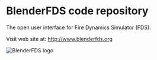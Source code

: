 # BlenderFDS code repository

The open user interface for Fire Dynamics Simulator (FDS).

Visit web site at: http://www.blenderfds.org

![BlenderFDS logo](https://github.com/firetools/blenderfds/raw/gh-pages/images/blenderfds_192.png)
